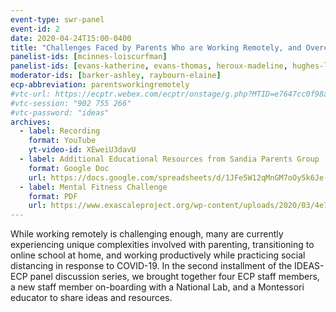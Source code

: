 ```yaml
---
event-type: swr-panel
event-id: 2
date: 2020-04-24T15:00-0400
title: "Challenges Faced by Parents Who are Working Remotely, and Overcoming Them"
panelist-ids: [mcinnes-loiscurfman]
panelist-ids: [evans-katherine, evans-thomas, heroux-madeline, hughes-lindsey, wild-stefan]
moderator-ids: [barker-ashley, raybourn-elaine]
ecp-abbreviation: parentsworkingremotely
#vtc-url: https://ecptr.webex.com/ecptr/onstage/g.php?MTID=e7647cc0f98a8d0edacdd8e79f9c3b997
#vtc-session: "902 755 266"
#vtc-password: "ideas"
archives:
  - label: Recording
    format: YouTube
    yt-video-id: XEweiU3davU
  - label: Additional Educational Resources from Sandia Parents Group
    format: Google Doc
    url: https://docs.google.com/spreadsheets/d/1JFe5W12qMnGM7oOy5k6Je-HE_QxvNYcQWrw-xRWjDw8/edit#gid=1078836698
  - label: Mental Fitness Challenge
    format: PDF
    url: https://www.exascaleproject.org/wp-content/uploads/2020/03/4e7cebfa9a5e.pdf
---
```

While working remotely is challenging enough, many are currently
experiencing unique complexities involved with parenting,
transitioning to online school at home, and working productively while
practicing social distancing in response to COVID-19.  In the second
installment of the IDEAS-ECP panel discussion series, we brought
together four ECP staff members, a new staff member on-boarding with a
National Lab, and a Montessori educator to share ideas and resources.